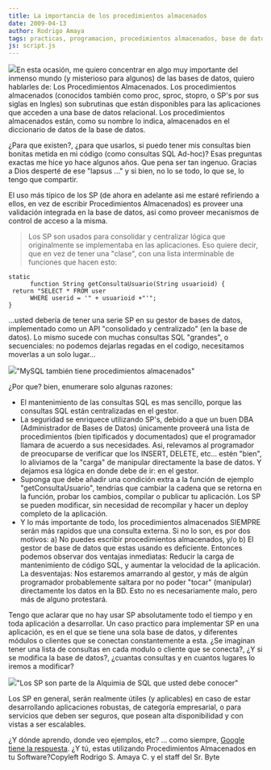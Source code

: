 ```yaml
---
title: La importancia de los procedimientos almacenados
date: 2009-04-13
author: Rodrigo Amaya
tags: practicas, programacion, procedimientos almacenados, base de datos
js: script.js
---
```


[![](http://4.bp.blogspot.com/_ayvorITawE4/SeDX_5gCwhI/AAAAAAAAB8I/onNy93X3uoo/s320/codecode.jpg)](http://4.bp.blogspot.com/_ayvorITawE4/SeDX_5gCwhI/AAAAAAAAB8I/onNy93X3uoo/s1600-h/codecode.jpg)En esta ocasión, me
      quiero concentrar en algo muy importante del inmenso mundo (y misterioso para algunos) de las
      bases de datos, quiero hablarles de: Los
      Procedimientos Almacenados.
Los
      procedimientos almacenados (conocidos también como proc, sproc, stopro, o SP's por sus siglas
      en Ingles) son subrutinas que están disponibles para las aplicaciones que acceden a una base
      de datos relacional. Los procedimientos almacenados están, como su nombre lo indica,
      almacenados en el diccionario de datos de la base de datos.

¿Para que
      existen?, ¿para que usarlos, si puedo tener mis consultas bien bonitas metida en mi código
      (como consultas SQL Ad-hoc)? Esas preguntas exactas me hice yo hace algunos años. Que pena ser
      tan ingenuo. Gracias a Dios desperté de ese "lapsus ..." y si bien, no lo se todo, lo que se,
      lo tengo que compartir.

El uso más típico de los SP (de ahora en
      adelante asi me estaré refiriendo a ellos, en vez de escribir Procedimientos Almacenados) es
      proveer una validación integrada en la base de datos, asi como proveer mecanismos de control
      de acceso a la misma.

> Los SP son
> usados para consolidar y centralizar lógica que originalmente se implementaba en las
> aplicaciones.
Eso quiere decir, que en vez de tener una
      "clase", con una lista interminable de funciones que hacen esto:

```
static
      function String getConsultaUsuario(String usuarioid) {
 return "SELECT * FROM user
      WHERE userid = '" + usuarioid +"'";
}
```
...usted debería de tener una
      serie SP en su gestor de bases de datos, implementado como un API "consolidado y centralizado"
      (en la base de datos). Lo mismo sucede con muchas consultas SQL "grandes", o secuenciales: no
      podemos dejarlas regadas en el codigo, necesitamos moverlas a un solo lugar...

[![](http://1.bp.blogspot.com/_ayvorITawE4/SeDYKeWJxPI/AAAAAAAAB8Q/ViJIk99ZPoo/s320/mysqlstoredprocedures.jpg)](http://1.bp.blogspot.com/_ayvorITawE4/SeDYKeWJxPI/AAAAAAAAB8Q/ViJIk99ZPoo/s1600-h/mysqlstoredprocedures.jpg)"MySQL también tiene
      procedimientos almacenados"

¿Por que? bien,
      enumerare solo algunas razones:

- El mantenimiento de las consultas SQL es mas sencillo, porque las consultas SQL están centralizadas en el gestor.
- La seguridad se enriquece utilizando SP's, debido a que un buen DBA (Administrador de Bases de Datos) únicamente proveerá una lista de procedimientos (bien tipificados y documentados) que el programador llamara de acuerdo a sus necesidades. Asi, relevamos al programador de preocuparse de verificar que los INSERT, DELETE, etc... estén "bien", lo aliviamos de la "carga" de manipular directamente la base de datos. Y dejamos esa lógica en donde debe de ir: en el gestor.
- Suponga que debe añadir una condición extra a la función de ejemplo "getConsultaUsuario", tendrías que cambiar la cadena que se retorna en la función, probar los cambios, compilar o publicar tu aplicación. Los SP se pueden modificar, sin necesidad de recompilar y hacer un deploy completo de la aplicación.
- Y lo más importante de todo, los procedimientos almacenados SIEMPRE serán más rapidos que una consulta externa. Si no lo son, es por dos motivos: a) No puedes escribir procedimientos almacenados, y/o b) El gestor de base de datos que estas usando es deficiente.
Entonces podemos observar dos ventajas inmediatas:
      Reducir la carga de mantenimiento de código SQL, y
      aumentar la velocidad de la aplicación.
La desventajas: Nos estaremos amarrando al gestor, y más de algún programador
      probablemente saltara por no poder "tocar" (manipular) directamente los datos en la
      BD. Esto no es necesariamente malo, pero más de alguno protestará.

Tengo que aclarar que no hay usar SP absolutamente todo el tiempo y en toda
      aplicación a desarrollar. Un caso practico para implementar SP en una aplicación, es en el que
      se tiene una sola base de datos, y diferentes módulos o clientes que se conectan
      constantemente a esta. ¿Se imaginan tener una lista de consultas en cada modulo o cliente que
      se conecta?, ¿Y si se modifica la base de datos?, ¿cuantas consultas y en cuantos lugares lo
      iremos a modificar?

[![](http://4.bp.blogspot.com/_ayvorITawE4/SeDYKkfnWvI/AAAAAAAAB8Y/yI6Zhu1q_4A/s320/sqlalchemy.jpg)](http://4.bp.blogspot.com/_ayvorITawE4/SeDYKkfnWvI/AAAAAAAAB8Y/yI6Zhu1q_4A/s1600-h/sqlalchemy.jpg)"Los SP son parte de la
      Alquimia de SQL que usted debe conocer"

Los SP en general, serán realmente útiles (y
      aplicables) en caso de estar desarrollando aplicaciones robustas, de categoría empresarial, o
      para servicios que deben ser seguros, que posean alta disponibilidad y con vistas a ser
      escalables.

¿Y dónde aprendo, donde veo ejemplos, etc? ... como
      siempre, [Google tiene la respuesta](http://www.google.com/search?q=store+procedures).
¿Y tú, estas utilizando Procedimientos Almacenados en tu
      Software?Copyleft Rodrigo S. Amaya C. y el staff del
      Sr. Byte